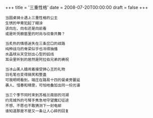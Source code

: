 +++
title = '三重性格'
date = 2008-07-20T00:00:00
draft = false
+++

<div class="poem">

```
当圆桌骑士遇上三重性格的公主
生锈的甲胄犯起了糊涂
该向左、向右还是向前看
或是听凭橱窗里的时尚与纹章共舞？

当炙热的情感迷失在三条岔口的歧路
纯种战马的脊梁似乎也冷得抽搐
水晶球从天空划出心型的弧线
耳朵里听到的居然是阿拉伯兄弟的祷祝

当冰山美人嬉闹着接受狮心王的礼物
羽毛笔也变得搞笑和整蛊
可我明明看到，端庄在路易十四的餐桌旁蔓延
袭人、惜春和晴雯，可怕地叠加出同一份光谱

当三个季节同时来到苏格兰南部的河湖
约克城外的弓弩手焦急地守望魔幻征途
不想、不愿也不敢猜测下一封电邮
谁知道那是不是又一条让人心碎的回复
```

</div>
